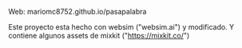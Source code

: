 Web:
mariomc8752.github.io/pasapalabra

Este proyecto esta hecho con websim ("websim.ai") y modificado.
Y contiene algunos assets de mixkit ("https://mixkit.co/")
